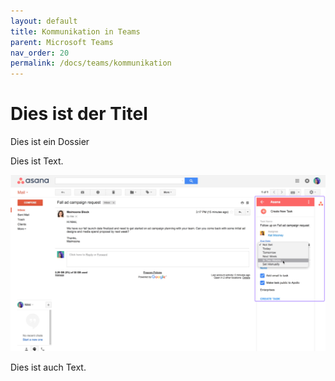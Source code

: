 ```yaml
---
layout: default
title: Kommunikation in Teams
parent: Microsoft Teams
nav_order: 20
permalink: /docs/teams/kommunikation
---
```


# Dies ist der Titel

Dies ist ein Dossier

Dies ist Text.

![email1](../teams/img/email1.png)

Dies ist auch Text.

